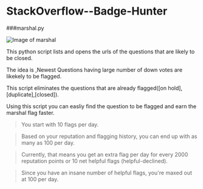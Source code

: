 # StackOverflow--Badge-Hunter

###marshal.py


![Image of marshal](https://s28.postimg.org/b7btqx3yl/mar.png)


This python script lists and opens the urls of the questions that are likely to be closed.

The idea is ,Newest Questions having large number of down votes are likekely to be flagged.

This script eliminates the questions that are already flagged([on hold],[duplicate],[closed]).

Using this script you can easliy find the question to be flagged and earn the marshal flag faster.

>You start with 10 flags per day.

>Based on your reputation and flagging history, you can end up with as many as 100 per day.

>Currently, that means you get an extra flag per day for every 2000 reputation points or 10 net helpful flags (helpful-declined).

>Since you  have an insane number of helpful flags, you're maxed out at 100 per day.

